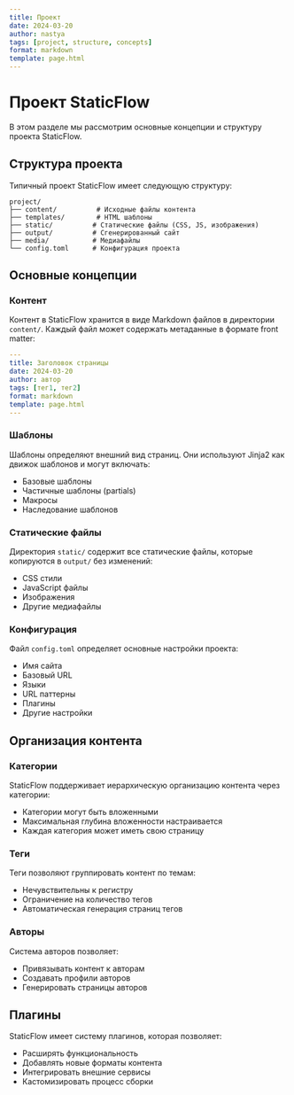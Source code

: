 ```yaml
---
title: Проект
date: 2024-03-20
author: nastya
tags: [project, structure, concepts]
format: markdown
template: page.html
---
```


# Проект StaticFlow

В этом разделе мы рассмотрим основные концепции и структуру проекта StaticFlow.

## Структура проекта

Типичный проект StaticFlow имеет следующую структуру:

```
project/
├── content/          # Исходные файлы контента
├── templates/        # HTML шаблоны
├── static/          # Статические файлы (CSS, JS, изображения)
├── output/          # Сгенерированный сайт
├── media/           # Медиафайлы
└── config.toml      # Конфигурация проекта
```

## Основные концепции

### Контент

Контент в StaticFlow хранится в виде Markdown файлов в директории `content/`. Каждый файл может содержать метаданные в формате front matter:

```yaml
---
title: Заголовок страницы
date: 2024-03-20
author: автор
tags: [тег1, тег2]
format: markdown
template: page.html
---
```

### Шаблоны

Шаблоны определяют внешний вид страниц. Они используют Jinja2 как движок шаблонов и могут включать:
- Базовые шаблоны
- Частичные шаблоны (partials)
- Макросы
- Наследование шаблонов

### Статические файлы

Директория `static/` содержит все статические файлы, которые копируются в `output/` без изменений:
- CSS стили
- JavaScript файлы
- Изображения
- Другие медиафайлы

### Конфигурация

Файл `config.toml` определяет основные настройки проекта:
- Имя сайта
- Базовый URL
- Языки
- URL паттерны
- Плагины
- Другие настройки

## Организация контента

### Категории

StaticFlow поддерживает иерархическую организацию контента через категории:
- Категории могут быть вложенными
- Максимальная глубина вложенности настраивается
- Каждая категория может иметь свою страницу

### Теги

Теги позволяют группировать контент по темам:
- Нечувствительны к регистру
- Ограничение на количество тегов
- Автоматическая генерация страниц тегов

### Авторы

Система авторов позволяет:
- Привязывать контент к авторам
- Создавать профили авторов
- Генерировать страницы авторов

## Плагины

StaticFlow имеет систему плагинов, которая позволяет:
- Расширять функциональность
- Добавлять новые форматы контента
- Интегрировать внешние сервисы
- Кастомизировать процесс сборки 